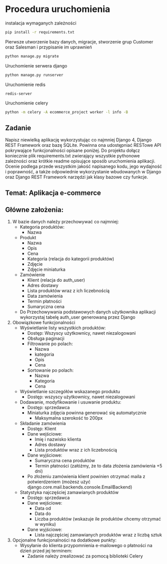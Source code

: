 # Procedura uruchomienia

instalacja wymaganych zależności
```bash
pip install -r requirements.txt
```

Pierwsze utworzenie bazy danych, migracje, stworzenie grup Customer oraz Salesman i przypisanie im uprawnień
```bash
python manage.py migrate
```

Uruchomienie serwera django
```bash
python manage.py runserver
```

Uruchomienie redis
```bash
redis-server
```

Uruchomienie celery
```bash
python -m celery -A ecommerce_project worker -l info -B
```


## Zadanie
Napisz niewielką aplikację wykorzystując co najmniej Django 4, Django REST Framework oraz bazę
SQLite. Powinna ona udostępniać RESTowe API pokrywające funkcjonalności opisane poniżej. Do
projektu dołącz koniecznie plik requirements.txt zwierający wszystkie pythonowe zależności oraz
krótkie readme opisujące sposób uruchomienia aplikacji.
Ocenie podlega przede wszystkim jakość napisanego kodu, jego wydajność i poprawność, a także
odpowiednie wykorzystanie wbudowanych w Django oraz Django REST Framework narzędzi jak klasy
bazowe czy funkcje.

## Temat: Aplikacja e-commerce

## Główne założenia:
1. W bazie danych należy przechowywać co najmniej:
    - Kategoria produktów:
        - Nazwa
    - Produkt
      - Nazwa
      - Opis
      - Cena
      - Kategoria (relacja do kategorii produktów)
      - Zdjęcie
      - Zdjęcie miniaturka
    - Zamówienie
      - Klient (relacja do auth_user)
      - Adres dostawy
      - Lista produktów wraz z ich liczebnością
      - Data zamówienia
      - Termin płatności
      - Sumaryczna cena
    - Do Przechowywania podstawowych danych użytkownika aplikacji wykorzystaj tabelę auth_user generowaną przez Django
2. Obowiązkowe funkcjonalności
    - Wyświetlanie listy wszystkich produktów:
      - Dostęp: Wszyscy użytkownicy, nawet niezalogowani
      - Obsługa paginacji
      - Filtrowanie po polach:
        - Nazwa
        - kategoria
        - Opis
        - Cena
      - Sortowanie po polach:
        - Nazwa
        - Kategoria
        - Cena
    - Wyświetlanie szczegółów wskazanego produktu
      - Dostęp: wszyscy użytkownicy, nawet niezalogowani
    - Dodawanie, modyfikowanie i usuwanie produktu:
      - Dostęp: sprzedawca
      - Miniaturka zdjęcia powinna generować się automatycznie
        - Maksymalna szerokość to 200px
    - Składanie zamówienia
      - Dostęp: Klient
      - Dane wejściowe:
        - Imię i nazwisko klienta
        - Adres dostawy
        - Lista produktów wraz z ich liczebnością
      - Dane wyjściowe:
        - Sumaryczna cena produktów
        - Termin płatności (załóżmy, że to data złożenia zamówienia +5 dni)
      - Po złożeniu zamówienia klient powinien otrzymać maila z potwierdzeniem (możesz użyć django.core.mail.backends.console.EmailBackend)
    - Statystyka najczęściej zamawianych produktów
      - Dostęp: sprzedawca
      - Dane wejściowe:
        - Data od
        - Data do
        - Liczba produktów (wskazuje ile produktów chcemy otrzymać w wyniku)
      - Dane wyjściowe:
        - Lista najczęściej zamawianych produktów wraz z liczbą sztuk
3. Opcjonalne funkcjonalności na dodatkowe punkty:
    - Wysyłanie do klienta przypomnienia e-mailowego o płatności na dzień przed jej terminem:
      - Zadanie należy zrealizować za pomocą biblioteki Celery

